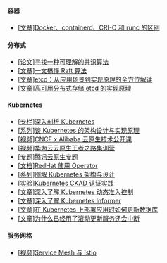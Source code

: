 

#### 容器
* [[文章]Docker、containerd、CRI-O 和 runc 的区别](https://www.tutorialworks.com/difference-docker-containerd-runc-crio-oci/)

#### 分布式

* [[论文]寻找一种可理解的共识算法](https://github.com/maemual/raft-zh_cn)
* [[文章]一文搞懂 Raft 算法](https://www.cnblogs.com/xybaby/p/10124083.html#4943894)
* [[文章]etcd：从应用场景到实现原理的全方位解读](https://www.infoq.cn/article/etcd-interpretation-application-scenario-implement-principle/)
* [[文章]高可用分布式存储 etcd 的实现原理](https://draveness.me/etcd-introduction/)

#### Kubernetes

* [[专栏]深入剖析 Kubernetes](https://time.geekbang.org/column/intro/116)
* [[系列]谈 Kubernetes 的架构设计与实现原理](https://draveness.me/tags/kubernetes)
* [[视频]CNCF x Alibaba 云原生技术公开课](https://edu.aliyun.com/roadmap/cloudnative)
* [[视频]华为云云原生王者之路集训营](https://education.huaweicloud.com/programs/63384278-52ab-42e9-8e67-5dff5a9f37fd/about?isAuth=0&amp;cfrom=hwc)
* [[专题]腾讯云原生专题](https://cloud.tencent.com/developer/special/TencentCloudNative)
* [[文档]RedHat 使用 Operator](https://access.redhat.com/documentation/zh-cn/openshift_container_platform/4.8/html/operators/index)
* [[系列]图解 Kubernetes 架构与设计](https://i.cloudnative.to/kubernetes/kubernetes/index)
* [[实验]Kubernetes CKAD 认证实践](https://start.aliyun.com/course?id=0iNJ9RDH)
* [[文章]深入了解 Kubernetes 动态准入控制](https://github.com/morvencao/kube-mutating-webhook-tutorial/blob/master/medium-article.md)
* [[文章]深入了解 Kubernetes Informer](https://cloudnative.to/blog/client-go-informer-source-code/)
* [[文章]在 Kubernetes 上部署应用时如何更新数据库](https://cloudnative.to/blog/running-database-migration-when-deploying-to-kubernetes/)
* [[文章]为什么已经用了滚动更新服务还会中断](https://feisky.xyz/posts/2021-01-18-rolling-update/)

#### 服务网格
* [[视频]Service Mesh 与 Istio](https://edu.aliyun.com/course/1946/lesson/list?spm=5176.8764728.aliyun-edu-course-tab.2.4e9f348fZmiWoF)



